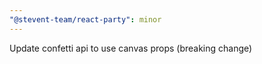 ```yaml
---
"@stevent-team/react-party": minor
---
```


Update confetti api to use canvas props (breaking change)
